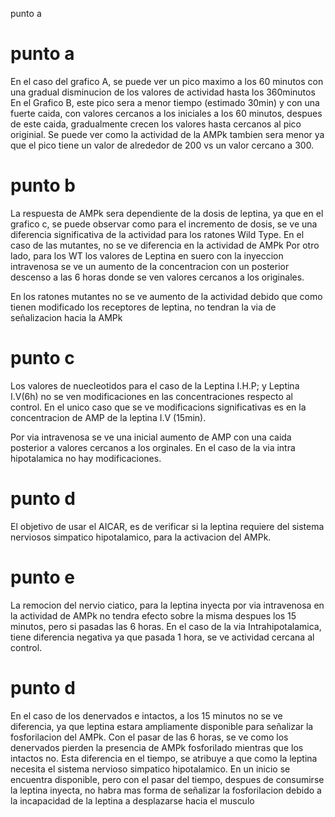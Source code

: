 punto a 

# punto a 

En el caso del grafico A, se puede ver un pico maximo a los 60 minutos con una gradual disminucion de los valores de actividad hasta los 360minutos
En el Grafico B, este pico sera a menor tiempo (estimado 30min) y con una fuerte caida, con valores cercanos a los iniciales a los 60 minutos, despues de este caida, gradualmente crecen los valores hasta cercanos al pico originial.
Se puede ver como la actividad de la AMPk tambien sera menor ya que el pico tiene un valor de alrededor de 200 vs un valor cercano a 300.

# punto b

La respuesta de AMPk sera dependiente de la dosis de leptina, ya que en el grafico c, se puede observar como para el incremento de dosis, se ve una diferencia significativa de la actividad para los ratones Wild Type.
 En el caso de las mutantes, no se ve diferencia en la actividad de AMPk
 Por otro lado, para los WT los valores de Leptina en suero con la inyeccion intravenosa se ve un aumento de la concentracion con un posterior descenso a las 6 horas donde se ven valores cercanos a los originales.
 
  En los ratones mutantes no se ve aumento de la actividad debido que como tienen modificado los receptores de leptina, no tendran la via de señalizacion hacia la AMPk
  
  # punto c
  
  Los valores de nuecleotidos para el caso de la Leptina I.H.P; y Leptina I.V(6h) no se ven modificaciones en las concentraciones respecto al control.
   En el unico caso que se ve modificacions significativas es en la concentracion de AMP de la leptina I.V (15min).
 
 Por via intravenosa se ve una inicial aumento de  AMP con una caida posterior a valores cercanos a los orginales. 
 En el caso de la via intra hipotalamica no hay modificaciones.
 
 
# punto d
 
El objetivo de usar el AICAR, es de verificar si la leptina requiere del sistema nerviosos simpatico hipotalamico, para la activacion del AMPk.

# punto e

La remocion del nervio ciatico,  para la leptina inyecta por via intravenosa en la actividad de AMPk no tendra efecto sobre la misma despues los 15 minutos, pero si pasadas las 6 horas.
En el caso de la via Intrahipotalamica, tiene diferencia negativa ya que pasada 1 hora, se ve actividad cercana al control.

# punto d

En el caso de los denervados e intactos, a los 15 minutos no se ve diferencia, ya que leptina estara ampliamente disponible para señalizar la fosforilacion del AMPk. Con el pasar de las 6 horas, se ve como los denervados pierden la presencia de AMPk fosforilado mientras que los intactos no. 
 Esta diferencia en el tiempo, se atribuye a que como la leptina necesita el sistema nervioso simpatico hipotalamico.
 En un inicio se encuentra disponible, pero con el pasar del tiempo, despues de consumirse la leptina inyecta, no habra mas forma de señalizar la fosforilacion debido a la incapacidad de la leptina a desplazarse hacia el musculo